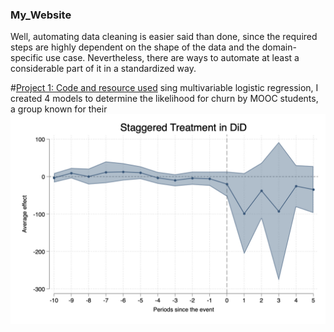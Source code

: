 ### My_Website
Well, automating data cleaning is easier said than done, since the required steps are highly dependent on the shape of the data and the domain-specific use case. Nevertheless, there are ways to automate at least a considerable part of it in a standardized way.

#[Project 1: Code and resource used](https://github.com/enash88/enash88.github.io/edit/main/README.md) 
sing multivariable logistic regression, I created 4 models to determine the likelihood for churn by MOOC students, a group known for their
![](https://github.com/enash88/enash88.github.io/blob/main/images/csdid%20invent.jpg)
